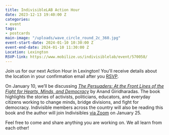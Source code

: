 ```yaml
---
title: IndivisibleLAB Action Hour
date: 2023-12-13 19:40:00 Z
categories:
- event
tags:
- postcards
main-image: "/uploads/wave_circle_round_2c_360.jpg"
event-start-date: 2024-01-10 10:30:00 Z
event-end-date: 2024-01-10 11:30:00 Z
Location: Lexington
RSVP-link: https://www.mobilize.us/indivisiblelab/event/570058/
---
```


Join us for our next Action Hour in Lexington! You'll receive details about the location in your confirmation email after you [RSVP](https://www.mobilize.us/indivisiblelab/event/570058/).

On January 10, we’ll be discussing [*The Persuaders: At the Front Lines of the Fight for Hearts, Minds, and Democracy*](https://bookshop.org/p/books/the-persuaders-at-the-front-lines-of-the-fight-for-hearts-minds-and-democracy-anand-giridharadas/20131017?ean=9780593312643) by Anand Giridharadas. The book highlights the stories of activists, politicians, educators, and everyday citizens working to change minds, bridge divisions, and fight for democracy. Indivisible members across the country will also be reading this book and the author will join Indivisibles [via Zoom](https://indivisible.zoom.us/meeting/register/tZUrdO2rpzkqHdWcqY_JCuxIjIGYNQy1zNem#/registration) on January 25. 

Feel free to come and share anything you are working on. We all learn from each other!